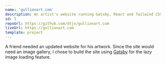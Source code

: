 ```yaml
---
name: 'gullionart.com'
description: An artist's website running Gatsby, React and Tailwind CSS.
id: 5
repoUrl: https://github.com/dtjv/gullionart.com
liveUrl: https://gullionart.com
template: project
---
```


A friend needed an updated website for his artwork. Since the site would need an
image gallery, I chose to build the site using
[Gatsby](https://www.gatsbyjs.com/) for the lazy image loading feature.

<!-- more -->
